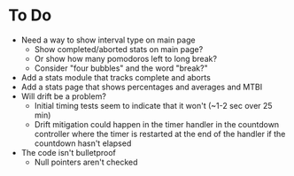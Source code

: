 # To Do

* Need a way to show interval type on main page
    * Show completed/aborted stats on main page?
    * Or show how many pomodoros left to long break?
    * Consider "four bubbles" and the word "break?"
* Add a stats module that tracks complete and aborts
* Add a stats page that shows percentages and averages and MTBI
* Will drift be a problem?
    * Initial timing tests seem to indicate that it won't (~1-2 sec over 25 min)
    * Drift mitigation could happen in the timer handler in the countdown
      controller where the timer is restarted at the end of the handler if
      the countdown hasn't elapsed
* The code isn't bulletproof
    * Null pointers aren't checked
